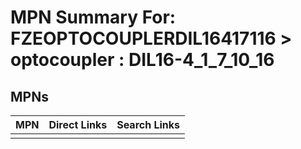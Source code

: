 



# MPN Summary For: FZEOPTOCOUPLERDIL16417116 > optocoupler : DIL16-4_1_7_10_16

## MPNs
  

|MPN|Direct Links|Search Links|
| :--- | :--- | :--- |
||||
